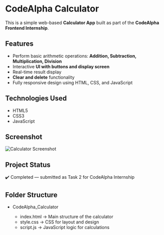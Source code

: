 # CodeAlpha Calculator

This is a simple web-based **Calculator App** built as part of the **CodeAlpha Frontend Internship**.

## Features

- Perform basic arithmetic operations: **Addition, Subtraction, Multiplication, Division**
- Interactive **UI with buttons and display screen**
- Real-time result display
- **Clear and delete** functionality
- Fully responsive design using HTML, CSS, and JavaScript

## Technologies Used

- HTML5
- CSS3
- JavaScript

## Screenshot

![Calculator Screenshot](calculator.jpeg)

## Project Status

✔️ Completed — submitted as Task 2 for CodeAlpha Internship

## Folder Structure

- CodeAlpha_Calculator
  
  - index.html → Main structure of the calculator  
  - style.css → CSS for layout and design  
  - script.js → JavaScript logic for calculations


